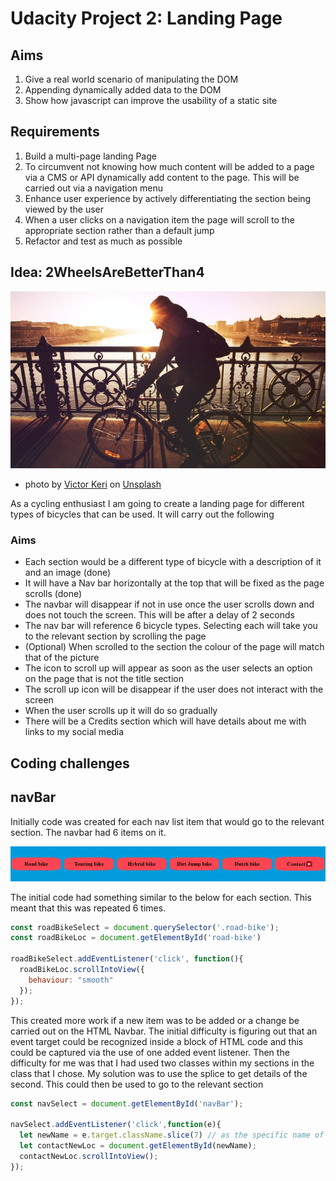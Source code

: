 # Udacity Project 2: Landing Page

## Aims

1. Give a real world scenario of manipulating the DOM
2. Appending dynamically added data to the DOM
3. Show how javascript can improve the usability of a static site

## Requirements

1. Build a multi-page landing Page
2. To circumvent not knowing how much content will be added to a page via a CMS or API dynamically add content to the page. This will be carried out via a navigation menu
3. Enhance user experience by actively differentiating the section being viewed by the user
4. When a user clicks on a navigation item the page will scroll to the appropriate section rather than a default jump
5. Refactor and test as much as possible

## Idea: 2WheelsAreBetterThan4

![bicycles](/images/viktor-keri-0gLH1kqRldc-unsplash.jpg)
* photo by [Victor Keri](https://unsplash.com/@viktorkeri?utm_source=unsplash&utm_medium=referral&utm_content=creditCopyText) on [Unsplash](https://unsplash.com/s/photos/bicyles?utm_source=unsplash&utm_medium=referral&utm_content=creditCopyText)

As a cycling enthusiast I am going to create a landing page for different types of bicycles that can be used. It will carry out the following

### Aims
* Each section would be a different type of bicycle with a description of it and an image (done)
* It will have a Nav bar horizontally at the top that will be fixed as the page scrolls (done)
* The navbar will disappear if not in use once the user scrolls down and does not touch the screen. This will be after a delay of 2 seconds
* The nav bar will reference 6 bicycle types. Selecting each will take you to the relevant section by scrolling the page
* (Optional) When scrolled to the section the colour of the page will match that of the picture
* The icon to scroll up will appear as soon as the user selects an option on the page that is not the title section
* The scroll up icon will be disappear if the user does not interact with the screen
* When the user scrolls up it will do so gradually
* There will be a Credits section which will have details about me with links to my social media

## Coding challenges

## navBar
Initially code was created for each nav list item that would go to the relevant section. The navbar had 6 items on it.

![Image of Navbar](/images/Navbar.jpg)

The initial code had something similar to the below for each section. This meant that this was repeated 6 times.

```javascript
const roadBikeSelect = document.querySelector('.road-bike');
const roadBikeLoc = document.getElementById('road-bike')

roadBikeSelect.addEventListener('click', function(){
  roadBikeLoc.scrollIntoView({
    behaviour: "smooth"
  });
});
```
This created more work if a new item was to be added or a change be carried out on the HTML Navbar. The initial difficulty is figuring out that an event target could be recognized inside a block of HTML code and this could be captured via the use of one added event listener. Then the difficulty for me was that I had used two classes within my sections in the class that I chose. My solution was to use the splice to get details of the second. This could then be used to go to the relevant section

```javascript
const navSelect = document.getElementById('navBar');

navSelect.addEventListener('click',function(e){
  let newName = e.target.className.slice(7) // as the specific name of the bike starts from the 7th character
  let contactNewLoc = document.getElementById(newName);
  contactNewLoc.scrollIntoView();
});
``` 
